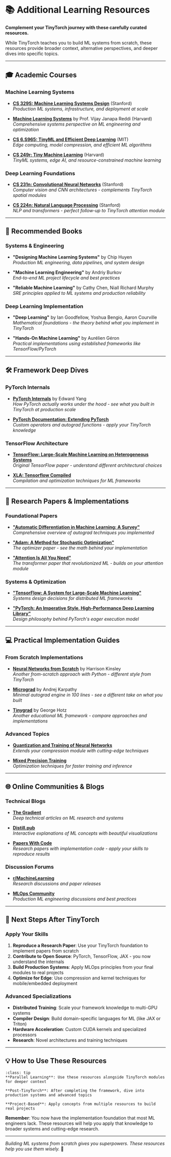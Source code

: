 # 📚 Additional Learning Resources

**Complement your TinyTorch journey with these carefully curated resources.**

While TinyTorch teaches you to build ML systems from scratch, these resources provide broader context, alternative perspectives, and deeper dives into specific topics.

---

## 🎓 **Academic Courses**

### **Machine Learning Systems**
- **[CS 329S: Machine Learning Systems Design](https://stanford-cs329s.github.io/)** (Stanford)  
  *Production ML systems, infrastructure, and deployment at scale*

- **[Machine Learning Systems](https://mlsysbook.ai)** by Prof. Vijay Janapa Reddi (Harvard)  
  *Comprehensive systems perspective on ML engineering and optimization*

- **[CS 6.S965: TinyML and Efficient Deep Learning](https://hanlab.mit.edu/courses/2024-fall-65940)** (MIT)  
  *Edge computing, model compression, and efficient ML algorithms*

- **[CS 249r: Tiny Machine Learning](https://sites.google.com/g.harvard.edu/tinyml/home)** (Harvard)  
  *TinyML systems, edge AI, and resource-constrained machine learning*

### **Deep Learning Foundations**
- **[CS 231n: Convolutional Neural Networks](http://cs231n.stanford.edu/)** (Stanford)  
  *Computer vision and CNN architectures - complements TinyTorch spatial modules*

- **[CS 224n: Natural Language Processing](http://web.stanford.edu/class/cs224n/)** (Stanford)  
  *NLP and transformers - perfect follow-up to TinyTorch attention module*

---

## 📖 **Recommended Books**

### **Systems & Engineering**
- **"Designing Machine Learning Systems"** by Chip Huyen  
  *Production ML engineering, data pipelines, and system design*

- **"Machine Learning Engineering"** by Andriy Burkov  
  *End-to-end ML project lifecycle and best practices*

- **"Reliable Machine Learning"** by Cathy Chen, Niall Richard Murphy  
  *SRE principles applied to ML systems and production reliability*

### **Deep Learning Implementation**
- **"Deep Learning"** by Ian Goodfellow, Yoshua Bengio, Aaron Courville  
  *Mathematical foundations - the theory behind what you implement in TinyTorch*

- **"Hands-On Machine Learning"** by Aurélien Géron  
  *Practical implementations using established frameworks like TensorFlow/PyTorch*

---

## 🛠️ **Framework Deep Dives**

### **PyTorch Internals**
- **[PyTorch Internals](http://blog.ezyang.com/2019/05/pytorch-internals/)** by Edward Yang  
  *How PyTorch actually works under the hood - see what you built in TinyTorch at production scale*

- **[PyTorch Documentation: Extending PyTorch](https://pytorch.org/docs/stable/notes/extending.html)**  
  *Custom operators and autograd functions - apply your TinyTorch knowledge*

### **TensorFlow Architecture**
- **[TensorFlow: Large-Scale Machine Learning on Heterogeneous Systems](https://static.googleusercontent.com/media/research.google.com/en//pubs/archive/45166.pdf)**  
  *Original TensorFlow paper - understand different architectural choices*

- **[XLA: Tensorflow Compiled](https://developers.google.com/machine-learning/xla)**  
  *Compilation and optimization techniques for ML frameworks*

---

## 🔬 **Research Papers & Implementations**

### **Foundational Papers**
- **["Automatic Differentiation in Machine Learning: A Survey"](https://jmlr.org/papers/v18/17-468.html)**  
  *Comprehensive overview of autograd techniques you implemented*

- **["Adam: A Method for Stochastic Optimization"](https://arxiv.org/abs/1412.6980)**  
  *The optimizer paper - see the math behind your implementation*

- **["Attention Is All You Need"](https://arxiv.org/abs/1706.03762)**  
  *The transformer paper that revolutionized ML - builds on your attention module*

### **Systems & Optimization**
- **["TensorFlow: A System for Large-Scale Machine Learning"](https://www.usenix.org/conference/osdi16/technical-sessions/presentation/abadi)**  
  *Systems design decisions for distributed ML frameworks*

- **["PyTorch: An Imperative Style, High-Performance Deep Learning Library"](https://papers.nips.cc/paper/2019/hash/bdbca288fee7f92f2bfa9f7012727740-Abstract.html)**  
  *Design philosophy behind PyTorch's eager execution model*

---

## 💻 **Practical Implementation Guides**

### **From Scratch Implementations**
- **[Neural Networks from Scratch](https://nnfs.io/)** by Harrison Kinsley  
  *Another from-scratch approach with Python - different style from TinyTorch*

- **[Micrograd](https://github.com/karpathy/micrograd)** by Andrej Karpathy  
  *Minimal autograd engine in 100 lines - see a different take on what you built*

- **[Tinygrad](https://github.com/geohot/tinygrad)** by George Hotz  
  *Another educational ML framework - compare approaches and implementations*

### **Advanced Topics**
- **[Quantization and Training of Neural Networks](https://arxiv.org/abs/1712.05877)**  
  *Extends your compression module with cutting-edge techniques*

- **[Mixed Precision Training](https://arxiv.org/abs/1710.03740)**  
  *Optimization techniques for faster training and inference*

---

## 🌐 **Online Communities & Blogs**

### **Technical Blogs**
- **[The Gradient](https://thegradient.pub/)**  
  *Deep technical articles on ML research and systems*

- **[Distill.pub](https://distill.pub/)**  
  *Interactive explanations of ML concepts with beautiful visualizations*

- **[Papers With Code](https://paperswithcode.com/)**  
  *Research papers with implementation code - apply your skills to reproduce results*

### **Discussion Forums**
- **[r/MachineLearning](https://www.reddit.com/r/MachineLearning/)**  
  *Research discussions and paper releases*

- **[MLOps Community](https://mlops.community/)**  
  *Production ML engineering discussions and best practices*

---

## 🎯 **Next Steps After TinyTorch**

### **Apply Your Skills**
1. **Reproduce a Research Paper**: Use your TinyTorch foundation to implement papers from scratch
2. **Contribute to Open Source**: PyTorch, TensorFlow, JAX - you now understand the internals
3. **Build Production Systems**: Apply MLOps principles from your final modules to real projects
4. **Optimize for Edge**: Use compression and kernel techniques for mobile/embedded deployment

### **Advanced Specializations**
- **Distributed Training**: Scale your framework knowledge to multi-GPU systems
- **Compiler Design**: Build domain-specific languages for ML (like JAX or Triton)
- **Hardware Acceleration**: Custom CUDA kernels and specialized processors
- **Research**: Novel architectures and training techniques

---

## 💡 **How to Use These Resources**

```{admonition} 🎯 Strategic Learning Path
:class: tip
**Parallel Learning**: Use these resources alongside TinyTorch modules for deeper context

**Post-TinyTorch**: After completing the framework, dive into production systems and advanced topics

**Project-Based**: Apply concepts from multiple resources to build real projects
```

**Remember**: You now have the implementation foundation that most ML engineers lack. These resources will help you apply that knowledge to broader systems and cutting-edge research.

---

*Building ML systems from scratch gives you superpowers. These resources help you use them wisely.* 🚀 